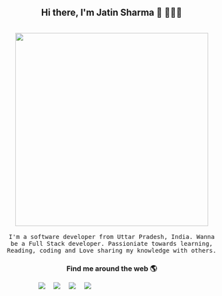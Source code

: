 <h2 align='center'> Hi there, I'm Jatin Sharma 👋 🧑🏻‍💻 </h2>

<p align="center">
  <br><img src="https://github.com/punitkmryh/punitkmryh/blob/master/Developer.gif" width="450px"><br><br>
  <samp> I'm a software developer from Uttar Pradesh, India. Wanna be a Full Stack developer. Passioniate towards learning, Reading, coding and Love sharing my knowledge with others.
  </samp>
  <br>
  
</p>



<h3  align='center'>Find me around the web 🌎 </h3>



<p align='center'>
  <a href="https://twitter.com/empireofemperor"><img src="https://img.shields.io/badge/twitter-%231DA1F2.svg?&style=for-the-badge&logo=twitter&logoColor=white" /></a>&nbsp;&nbsp;&nbsp;&nbsp;
  <a href="https://www.linkedin.com/in/jatin-sharma-8835641b2/"><img src="https://img.shields.io/badge/linkedin-%230077B5.svg?&style=for-the-badge&logo=linkedin&logoColor=white" /></a>&nbsp;&nbsp;&nbsp;&nbsp;
  <a href="mailto:jatinsharma8669@gmail.com"><img src="https://img.shields.io/badge/gmail-%23D14836.svg?&style=for-the-badge&logo=gmail&logoColor=white" /></a>&nbsp;&nbsp;&nbsp;&nbsp;
  <a href="https://www.instagram.com/_empireofemperor/"><img src="https://img.shields.io/badge/instagram-#e1306c.svg?&style=for-the-badge&logo=instagram&logoColor=white" /></a>&nbsp;&nbsp;&nbsp;&nbsp;
  
  <a href="https://www.instagram.com/" target="_blank">
            <img style="width:200px; height:5px;" src="https://cdn0.tnwcdn.com/wp-content/blogs.dir/1/files/2017/04/instagram-logo-796x398.png"> </a>
</p>



